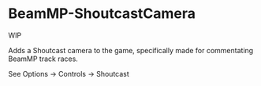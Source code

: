 # BeamMP-ShoutcastCamera

WIP

Adds a Shoutcast camera to the game, specifically made for commentating BeamMP track races.

See Options -> Controls -> Shoutcast